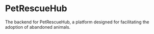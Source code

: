 # PetRescueHub
The backend for PetRescueHub, a platform designed for facilitating the adoption of abandoned animals.
